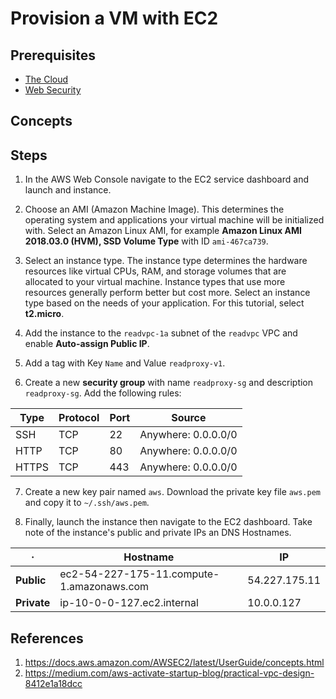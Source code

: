 # Provision a VM with EC2

## Prerequisites

* [The Cloud](../chapter-1/the-cloud.md)
* [Web Security](../chapter-1/web-security.md)

## Concepts

## Steps

1. In the AWS Web Console navigate to the EC2 service dashboard and launch and instance.

2. Choose an AMI (Amazon Machine Image). This determines the operating system and applications your virtual machine will be initialized with. Select an Amazon Linux AMI, for example **Amazon Linux AMI 2018.03.0 (HVM), SSD Volume Type** with ID `ami-467ca739`.

3. Select an instance type. The instance type determines the hardware resources like virtual CPUs, RAM, and storage volumes that are allocated to your virtual machine. Instance types that use more resources generally perform better but cost more. Select an instance type based on the needs of your application. For this tutorial, select **t2.micro**.

4. Add the instance to the `readvpc-1a` subnet of the `readvpc` VPC and enable **Auto-assign Public IP**.

5. Add a tag with Key `Name` and Value `readproxy-v1`.

6. Create a new **security group** with name `readproxy-sg` and description `readproxy-sg`. Add the following rules:

Type  | Protocol | Port | Source
------|----------|------|--------------------
SSH   | TCP      | 22   | Anywhere: 0.0.0.0/0
HTTP  | TCP      | 80   | Anywhere: 0.0.0.0/0
HTTPS | TCP      | 443  | Anywhere: 0.0.0.0/0

7. Create a new key pair named `aws`. Download the private key file `aws.pem` and copy it to `~/.ssh/aws.pem`.

8. Finally, launch the instance then navigate to the EC2 dashboard. Take note of the instance's public and private IPs an DNS Hostnames.

·          | Hostname                                  | IP
-----------|-------------------------------------------|--------------
**Public** | ec2-54-227-175-11.compute-1.amazonaws.com | 54.227.175.11
**Private**| ip-10-0-0-127.ec2.internal                | 10.0.0.127


## References

1. https://docs.aws.amazon.com/AWSEC2/latest/UserGuide/concepts.html
2. https://medium.com/aws-activate-startup-blog/practical-vpc-design-8412e1a18dcc